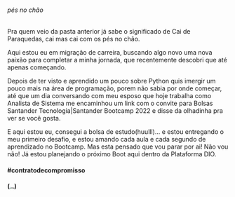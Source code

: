 ###### *pés no chão*

Pra quem veio da pasta anterior já sabe o significado de Cai de Paraquedas, cai mas cai com os pés no chão.

Aqui estou eu em migração de carreira, buscando algo novo uma nova paixão para completar a minha jornada, que recentemente descobri que até apenas começando.

Depois de ter visto e aprendido um pouco sobre Python quis imergir um pouco mais na área de programação, porem não sabia por onde começar, até que um dia conversando com meu esposo que hoje trabalha como Analista de Sistema me encaminhou um link com o convite para Bolsas Santander Tecnologia|Santander Bootcamp 2022 e disse da olhadinha pra ver se você gosta.

E aqui estou eu, consegui a bolsa  de estudo(huulll)... e estou entregando o meu primeiro desafio, e estou amando cada aula e cada segundo de aprendizado no Bootcamp. Mas esta pensado que vou parar por ai! Não vou não! Já estou planejando o próximo Boot aqui dentro da Plataforma DIO.  

#### #contratodecompromisso

#### (<img src="https://thumbs.dreamstime.com/z/feliz-paraquedista-de-terno-vermelho-e-%C3%B3culos-protetores-caindo-com-um-paraquedas-ilustra%C3%A7%C3%A3o-vetorial-em-uma-tela-plana-isolada-160392206.jpg" alt="img" style="zoom:25%;" />)
